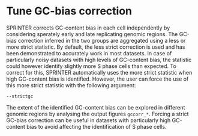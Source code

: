 # Tune GC-bias correction

SPRINTER corrects GC-content bias in each cell independently by considering sperately early and late replicating genomic regions.
The GC-bias correction inferred in the two groups are aggregated using a less or more strict statistic.
By default, the less strict correction is used and has been demonstrated to accurately work in most datasets.
In case of particularly noisy datasets with high levels of GC-content bias, the statistic could however identify slightly more S phase cells than expected.
To correct for this, SPRINTER automatically uses the more strict statistic when high GC-content bias is identified.
However, the user can force the use of this more strict statistic with the following argument:
```shell
--strictgc
```
The extent of the identified GC-content bias can be explored in different genomic regions by analysing the output figures `gccorr_*`.
Forcing a strict GC-bias correction can be useful in datasets with particularly high GC-content bias to avoid affecting the identification of S phase cells.
